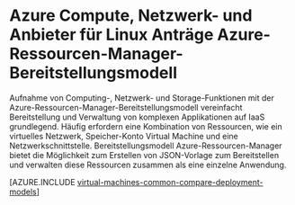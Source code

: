 <properties
   pageTitle="Computing-, Netzwerk- und Storage-Anbieter | Microsoft Azure"
   description="Übersicht über Computing-, Netzwerk- und Speicher Ressourcenprovider (CRP NFP und SRP) für Linux-Applikationen in Azure-Ressourcen-Manager-Bereitstellungsmodell"
   services="virtual-machines-linux"
   documentationCenter=""
   authors="tfitzmac"
   manager="timlt"
   editor="tysonn"
   tags="azure-resource-manager,azure-service-management"/>

<tags
   ms.service="virtual-machines-linux"
   ms.devlang="na"
   ms.topic="article"
   ms.tgt_pltfrm="vm-linux"
   ms.workload="infrastructure-services"
   ms.date="08/19/2015"
   ms.author="tomfitz"/>

# <a name="azure-compute-network-and-storage-providers-for-linux-applications-under-azure-resource-manager-deployment-model"></a>Azure Compute, Netzwerk- und Anbieter für Linux Anträge Azure-Ressourcen-Manager-Bereitstellungsmodell

Aufnahme von Computing-, Netzwerk- und Storage-Funktionen mit der Azure-Ressourcen-Manager-Bereitstellungsmodell vereinfacht Bereitstellung und Verwaltung von komplexen Applikationen auf IaaS grundlegend. Häufig erfordern eine Kombination von Ressourcen, wie ein virtuelles Netzwerk, Speicher-Konto Virtual Machine und eine Netzwerkschnittstelle. Bereitstellungsmodell Azure-Ressourcen-Manager bietet die Möglichkeit zum Erstellen von JSON-Vorlage zum Bereitstellen und verwalten diese Ressourcen zusammen als eine einzelne Anwendung.

[AZURE.INCLUDE [virtual-machines-common-compare-deployment-models](../../includes/virtual-machines-common-compare-deployment-models.md)]
